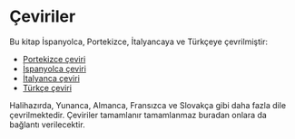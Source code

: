 # Çeviriler

Bu kitap İspanyolca, Portekizce, İtalyancaya ve Türkçeye çevrilmiştir:

* [Portekizce çeviri](https://book.fosteropenscience.eu/pt)
* [İspanyolca çeviri](https://book.fosteropenscience.eu/es)
* [İtalyanca çeviri](https://book.fosteropenscience.eu/it)
* [Türkçe çeviri](https://app.gitbook.com/s/i8YMjYWl7BgveIkP17px/)

Halihazırda, Yunanca, Almanca, Fransızca ve Slovakça gibi daha fazla dile çevrilmektedir. Çeviriler tamamlanır tamamlanmaz buradan onlara da bağlantı verilecektir.
